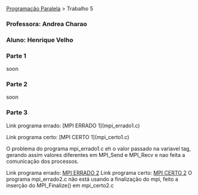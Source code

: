 [Programação Paralela](https://github.com/AndreaInfUFSM/elc139-2019a) > Trabalho 5


### Professora: Andrea Charao
### Aluno: Henrique Velho

### Parte 1

 soon


### Parte 2

soon


### Parte 3

<p>Link programa errado: [MPI ERRADO 1](mpi_errado1.c)</p>
<p>Link programa certo: [MPI CERTO 1](mpi_certo1.c)</p>
	O problema do programa mpi_errado1.c eh o valor passado na variavel tag, gerando assim valores diferentes em MPI_Send e MPI_Recv e nao feita a comunicação dos processos.

Link programa errado: [MPI ERRADO 2](mpi_errado2.c)
Link programa certo: [MPI CERTO 2](mpi_certo2.c)
	O programa mpi_errado2.c não está usando a finalização do mpi, feito a inserção do MPI_Finalize() em mpi_certo2.c


